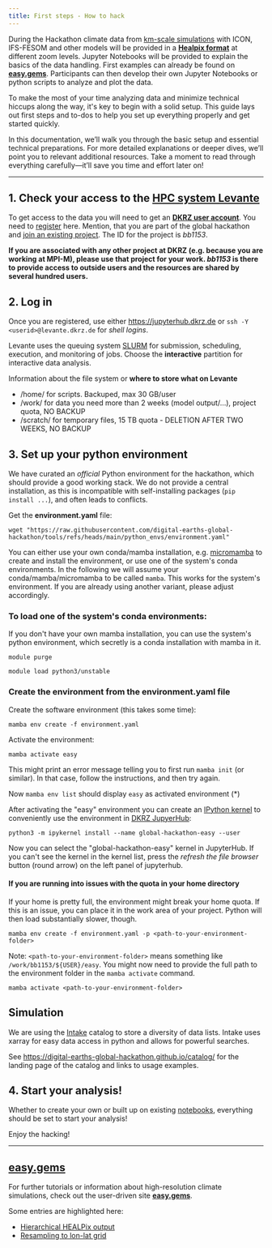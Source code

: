 ```yaml
---
title: First steps - How to hack
---
```



During the Hackathon climate data from [km-scale simulations](https://digital-earths-global-hackathon.github.io/hk25/simulations/) with ICON, IFS-FESOM and other models will be provided in a [**Healpix format**](https://easy.gems.dkrz.de/Processing/healpix/index.html) at different zoom levels. Jupyter Notebooks will be provided to explain the basics of the data handling. First examples can already be found on [**easy.gems**](https://easy.gems.dkrz.de/Processing/healpix/healpix_starter.html). Participants can then develop their own Jupyter Notebooks or python scripts to analyze and plot the data.

To make the most of your time analyzing data and minimize technical hiccups along the way, it's key to begin with a solid setup. This guide lays out first steps and to-dos to help you set up everything properly and get started quickly.

In this documentation, we’ll walk you through the basic setup and essential technical preparations. For more detailed explanations or deeper dives, we’ll point you to relevant additional resources. Take a moment to read through everything carefully—it’ll save you time and effort later on!

---

## 1. Check your access to the [HPC system Levante](https://www.dkrz.de/en/systems/hpc/hlre-4-levante?set_language=en)

To get access to the data you will need to get an [**DKRZ user account**](https://docs.dkrz.de/doc/getting_started/getting-a-user-account/dkrz-user-account.html#dkrz-user-account).
You need to [register](https://docs.dkrz.de/doc/getting_started/getting-a-user-account/dkrz-user-account.html#creating-a-new-account-from-scratch) here. Mention, that you are part of the global hackathon and [join an existing project](https://docs.dkrz.de/doc/getting_started/getting-a-user-account/dkrz-user-account.html#join-existing-project). The ID for the project is *bb1153*.

**If you are associated with any other project at DKRZ (e.g. because you are working at MPI-M), please use that project for your work. *bb1153* is there to provide access to outside users and the resources are shared by several hundred users.**

## 2. Log in

Once you are registered, use either https://jupyterhub.dkrz.de or `ssh -Y <userid>@levante.dkrz.de` for *shell logins*.

Levante uses the queuing system [SLURM](https://docs.dkrz.de/doc/levante/running-jobs/index.html) for submission, scheduling, execution, and monitoring of jobs. Choose the **interactive** partition for interactive data analysis.

Information about the file system or **where to store what on Levante**
* /home/ for scripts. Backuped, max 30 GB/user
* /work/ for data you need more than 2 weeks (model output/…), project quota, NO BACKUP
* /scratch/ for temporary files, 15 TB quota - DELETION AFTER TWO WEEKS, NO BACKUP

## 3. Set up your python environment

We have curated an *official* Python environment for the hackathon, which should provide a good working stack. We do not provide a central installation, as this is incompatible with self-installing packages (`pip install ...`), and often leads to conflicts.

Get the **environment.yaml** file:

`wget "https://raw.githubusercontent.com/digital-earths-global-hackathon/tools/refs/heads/main/python_envs/environment.yaml"`

You can either use your own conda/mamba installation, e.g. [micromamba](http://mamba.readthedocs.io/en/latest/installation/micromamba-installation.html) to create and install the environment, or use one of the system's conda environments. In the following we will assume your conda/mamba/micromamba to be called `mamba`. This works for the system's environment. If you are already using another variant, please adjust accordingly.

### To load one of the system's conda environments:

If you don't have your own mamba installation, you can use the system's python environment, which secretly is a conda installation with mamba in it.

`module purge`

`module load python3/unstable`

### Create the environment from the environment.yaml file

Create the software environment (this takes some time):

`mamba env create -f environment.yaml`

Activate the environment:

`mamba activate easy`

This might print an error message telling you to first run `mamba init` (or similar). In that case, follow the instructions, and then try again.

Now `mamba env list` should display `easy` as activated environment (*)

After activating the "easy" environment you can create an [IPython kernel](https://ipython.readthedocs.io/en/latest/install/kernel_install.html) 
to conveniently use the environment in [DKRZ JupyerHub](https://jupyterhub.dkrz.de):

`python3 -m ipykernel install --name global-hackathon-easy --user`

Now you can select the "global-hackathon-easy" kernel in JupyterHub. If you can't see the kernel in the kernel list, press the _refresh the file browser_ button (round arrow) on the left panel of jupyterhub.

#### If you are running into issues with the quota in your home directory

If your home is pretty full, the environment might break your home quota. If this is an issue, you can place it in the work area of your project. Python will then load substantially slower, though. 

`mamba env create -f environment.yaml -p <path-to-your-environment-folder>`

Note: `<path-to-your-environment-folder>` means something like `/work/bb1153/${USER}/easy`. You might now need to provide the full path to the environment folder in the `mamba activate` command. 

 `mamba activate <path-to-your-environment-folder>`

## Simulation

We are using the [Intake](https://easy.gems.dkrz.de/Processing/Intake/index.html) catalog to store a diversity of data lists. Intake uses xarray for easy data access in python and allows for powerful searches.

See https://digital-earths-global-hackathon.github.io/catalog/ for the landing page of the catalog and links to usage examples.

## 4. Start your analysis!

Whether to create your own or built up on existing [notebooks](https://github.com/digital-earths-global-hackathon/hk25-teams), everything should be set to start your analysis!

Enjoy the hacking!

---

## [easy.gems](https://easy.gems.dkrz.de/index.html)

For further tutorials or information about high-resolution climate simulations, check out the user-driven site [**easy.gems**](https://easy.gems.dkrz.de/index.html).

Some entries are highlighted here:
* [Hierarchical HEALPix output](https://easy.gems.dkrz.de/Processing/healpix/index.html)
* [Resampling to lon-lat grid](https://easy.gems.dkrz.de/Processing/healpix/index.html)



